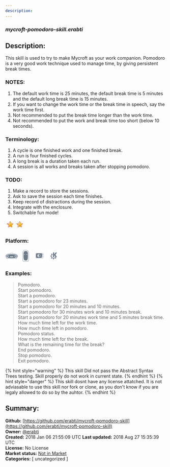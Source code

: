 ```yaml
---
description: 
---
```


### _mycroft-pomodoro-skill.erabti_  
## Description:  
This skill is used to try to make Mycroft as your work companion.
Pomodoro is a very good work technique used to manage time, by giving persistent break times.

### NOTES:
1. The default work time is 25 minutes, the default break time is 5 minutes and the default long break time is 15 minutes.
2. If you want to change the work time or the break time in speech, say the work time first.
3. Not recommended to put the break time longer than the work time.
4. Not recommended to put the work and break time too short (below 10 seconds).

### Terminology:
1. A cycle is one finished work and one finished break.
2. A run is four finished cycles.
3. A long break is a duration taken each run.
4. A session is all works and breaks taken after stopping pomodoro.

### TODO:
1. Make a record to store the sessions.
2. Ask to save the session each time finishes.
3. Keep record of distractions during the session.
4. Integrate with the enclosure.
5. Switchable fun mode!  
  
![](../.gitbook/assets/star.png)![](../.gitbook/assets/star.png)  
  
### Platform:  
 ![Mark I](../.gitbook/assets/mark-1-icon.png)  ![Mark II](../.gitbook/assets/mark-2-icon.png)  ![Picroft](../.gitbook/assets/picroft-icon.png)  ![plasmoid](../.gitbook/assets/kde.png)   
### Examples:  
> Pomodoro.  
> Start pomodoro.  
> Start a pomodoro.  
> Start a pomodoro for 23 minutes.  
> Start a pomodoro for 20 minutes and 10 minutes.  
> Start pomodoro for 30 minutes work and 10 minutes break.  
> Start a pomodoro for 20 minutes work time and 5 minutes break time.  
> How much time left for the work time.  
> How much time left in pomodoro.  
> Pomodoro status.  
> How much time left for the break.  
> What is the remaining time for the break?  
> End pomodoro.  
> Stop pomodoro.  
> Exit pomodoro.  
  
{% hint style="warning" %}
This skill Did not pass the Abstract Syntax Trees testing. Skill properly do not work in current state.
{% endhint %}
{% hint style="danger" %}
This skill dosnt have any license attatched. It is not adviasable to use this skill nor fork or clone, as you don't know if you are legaly allowed to do so by the auhtor.
{% endhint %}
  
## Summary:  
**Github:** [https://github.com/erabti/mycroft-pomodoro-skill](https://github.com/erabti/mycroft-pomodoro-skill)  
**Owner:** [@erabti](https://github.com/erabti)  
**Created:** 2018 Jan 06 21:55:09 UTC  **Last updated:** 2018 Aug 27 15:35:39 UTC  
**License:** No License  
**Market status:** [Not in Market](https://market.mycroft.ai/skill/)  
**Categories:** [ uncategorized ]   
